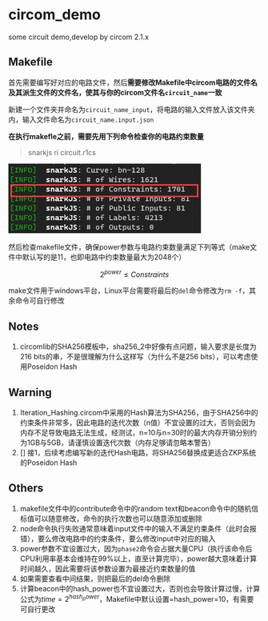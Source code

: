 # circom_demo
some circuit demo,develop by circom 2.1.x



## Makefile

首先需要编写好对应的电路文件，然后**需要修改Makefile中circom电路的文件名及其派生文件的文件名，使其与你的circom文件名`circuit_name`一致**

新建一个文件夹并命名为`circuit_name_input`，将电路的输入文件放入该文件夹内，输入文件命名为`circuit_name.input.json`

**在执行makefle之前，需要先用下列命令检查你的电路约束数量**

> snarkjs ri circuit.r1cs

![image-20230322093303471](README.assets/image-20230322093303471.png)

然后检查makefile文件，确保power参数与电路约束数量满足下列等式（make文件中默认写的是11，也即电路中约束数量最大为2048个）

$$
2^{power} \le Constraints
$$

make文件用于windows平台，Linux平台需要将最后的`del`命令修改为`rm -f`，其余命令可自行修改

## Notes
1. circomlib的SHA256模板中，sha256_2中好像有点问题，输入要求是长度为216 bits的串，不是很理解为什么这样写（为什么不是256 bits），可以考虑使用Poseidon Hash

## Warning
1. Iteration_Hashing.circom中采用的Hash算法为SHA256，由于SHA256中的约束条件非常多，因此电路的迭代次数（n值）不宜设置的过大，否则会因为内存不足导致电路无法生成，经测试，n=10与n=30时的最大内存开销分别约为1GB与5GB，请谨慎设置迭代次数（内存足够请忽略本警告）
2. [] 接1，后续考虑编写新的迭代Hash电路，将SHA256替换成更适合ZKP系统的Poseidon Hash

## Others

1. makefile文件中的contribute命令中的random text和beacon命令中的随机信标值可以随意修改，命令的执行次数也可以随意添加或删除
2. node命令执行失败通常意味着input文件中的输入不满足约束条件（此时会报错），要么修改电路中的约束条件，要么修改input中对应的输入
3. power参数不宜设置过大，因为`phase2`命令会占据大量CPU（执行该命令后CPU利用率基本会维持在99%以上，直至计算完毕），power越大意味着计算时间越久，因此需要将该参数设置为最接近约束数量的值
4. 如果需要查看中间结果，则把最后的del命令删除
5. 计算beacon中的hash_power也不宜设置过大，否则也会导致计算过慢，计算公式为$time = 2^{hash_power}$，Makefile中默认设置=hash_power=10，有需要可自行更改

